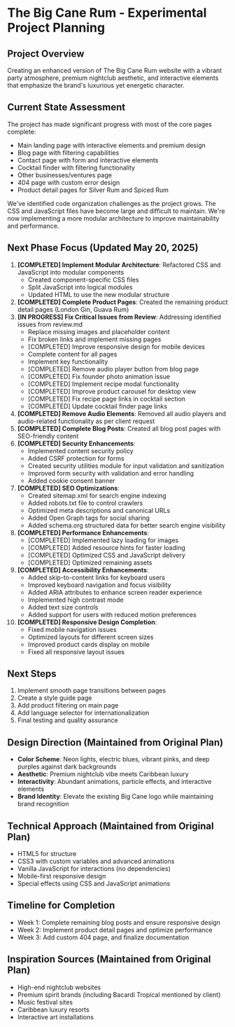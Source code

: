 # The Big Cane Rum - Experimental Project Planning

## Project Overview
Creating an enhanced version of The Big Cane Rum website with a vibrant party atmosphere, premium nightclub aesthetic, and interactive elements that emphasize the brand's luxurious yet energetic character.

## Current State Assessment
The project has made significant progress with most of the core pages complete:
- Main landing page with interactive elements and premium design
- Blog page with filtering capabilities 
- Contact page with form and interactive elements
- Cocktail finder with filtering functionality
- Other businesses/ventures page
- 404 page with custom error design
- Product detail pages for Silver Rum and Spiced Rum

We've identified code organization challenges as the project grows. The CSS and JavaScript files have become large and difficult to maintain. We're now implementing a more modular architecture to improve maintainability and performance.

## Next Phase Focus (Updated May 20, 2025)
1. **[COMPLETED] Implement Modular Architecture**: Refactored CSS and JavaScript into modular components
   - Created component-specific CSS files
   - Split JavaScript into logical modules
   - Updated HTML to use the new modular structure
2. **[COMPLETED] Complete Product Pages**: Created the remaining product detail pages (London Gin, Guava Rum)
3. **[IN PROGRESS] Fix Critical Issues from Review**: Addressing identified issues from review.md
   - Replace missing images and placeholder content
   - Fix broken links and implement missing pages
   - [COMPLETED] Improve responsive design for mobile devices
   - Complete content for all pages
   - Implement key functionality
   - [COMPLETED] Remove audio player button from blog page
   - [COMPLETED] Fix founder photo animation issue
   - [COMPLETED] Implement recipe modal functionality
   - [COMPLETED] Improve product carousel for desktop view
   - [COMPLETED] Fix recipe page links in cocktail section
   - [COMPLETED] Update cocktail finder page links
4. **[COMPLETED] Remove Audio Elements**: Removed all audio players and audio-related functionality as per client request
5. **[COMPLETED] Complete Blog Posts**: Created all blog post pages with SEO-friendly content
6. **[COMPLETED] Security Enhancements**: 
   - Implemented content security policy
   - Added CSRF protection for forms
   - Created security utilities module for input validation and sanitization
   - Improved form security with validation and error handling
   - Added cookie consent banner
7. **[COMPLETED] SEO Optimizations**:
   - Created sitemap.xml for search engine indexing
   - Added robots.txt file to control crawlers
   - Optimized meta descriptions and canonical URLs
   - Added Open Graph tags for social sharing
   - Added schema.org structured data for better search engine visibility
8. **[COMPLETED] Performance Enhancements**: 
   - [COMPLETED] Implemented lazy loading for images
   - [COMPLETED] Added resource hints for faster loading
   - [COMPLETED] Optimized CSS and JavaScript delivery
   - [COMPLETED] Optimized remaining assets
9. **[COMPLETED] Accessibility Enhancements**:
   - Added skip-to-content links for keyboard users
   - Improved keyboard navigation and focus visibility
   - Added ARIA attributes to enhance screen reader experience
   - Implemented high contrast mode
   - Added text size controls
   - Added support for users with reduced motion preferences
10. **[COMPLETED] Responsive Design Completion**:
    - Fixed mobile navigation issues
    - Optimized layouts for different screen sizes
    - Improved product cards display on mobile
    - Fixed all responsive layout issues

## Next Steps
1. Implement smooth page transitions between pages
2. Create a style guide page
3. Add product filtering on main page
4. Add language selector for internationalization
5. Final testing and quality assurance

## Design Direction (Maintained from Original Plan)
- **Color Scheme**: Neon lights, electric blues, vibrant pinks, and deep purples against dark backgrounds
- **Aesthetic**: Premium nightclub vibe meets Caribbean luxury
- **Interactivity**: Abundant animations, particle effects, and interactive elements
- **Brand Identity**: Elevate the existing Big Cane logo while maintaining brand recognition

## Technical Approach (Maintained from Original Plan)
- HTML5 for structure
- CSS3 with custom variables and advanced animations
- Vanilla JavaScript for interactions (no dependencies)
- Mobile-first responsive design
- Special effects using CSS and JavaScript animations

## Timeline for Completion
- Week 1: Complete remaining blog posts and ensure responsive design
- Week 2: Implement product detail pages and optimize performance
- Week 3: Add custom 404 page, and finalize documentation

## Inspiration Sources (Maintained from Original Plan)
- High-end nightclub websites
- Premium spirit brands (including Bacardi Tropical mentioned by client)
- Music festival sites
- Caribbean luxury resorts
- Interactive art installations